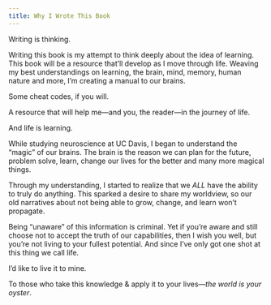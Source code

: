 ```yaml
---
title: Why I Wrote This Book
---
```


Writing is thinking. 

Writing this book is my attempt to think deeply about the idea of learning. 
This book will be a resource that’ll develop as I move through life. Weaving my best understandings on learning, the brain, mind, memory, human nature and more, I’m creating a manual to our brains. 

Some cheat codes, if you will.

A resource that will help me—and you, the reader—in the journey of life.

And life is learning.

While studying neuroscience at UC Davis, I began to understand the “magic” of our brains. The brain is the reason we can plan for the future, problem solve, learn, change our lives for the better and many more magical things.

Through my understanding, I started to realize that we _ALL_ have the ability to truly do anything. This sparked a desire to share my worldview, so our old narratives about not being able to grow, change, and learn won’t propagate. 

Being “unaware” of this information is criminal. Yet if you’re aware and still choose not to accept the truth of our capabilities, then I wish you well, but you’re not living to your fullest potential. And since I’ve only got one shot at this thing we call life. 

I’d like to live it to mine.

To those who take this knowledge & apply it to your lives—_the world is your oyster_.